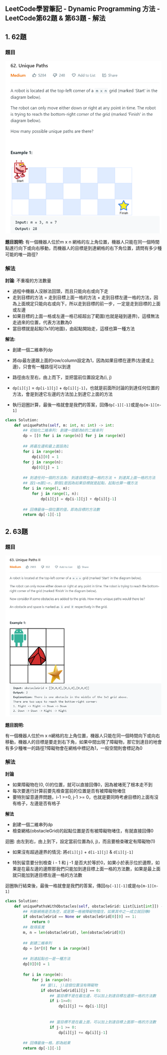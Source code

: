## LeetCode學習筆記 - Dynamic Programming 方法 - LeetCode第62題 & 第63題 - 解法



## 1. 62題



### 題目



![image1](images\image1.PNG)







**題目說明:** 有一個機器人位於m x n 網格的左上角位置，機器人只能在同一個時間點進行向下或向右移動，而機器人的目標是到達網格的右下角位置，請問有多少種可能的唯一路徑?



### 解法



**討論**: 不重複的方法數量

+ 過程中機器人沒辦法回頭，而且只能向右或向下走
+ 走到目標的方法 = 走到目標上面一格的方法 + 走到目標左邊一格的方法，因為上面規定只能向右或向下，所以走到目標的前一步，一定是走到目標的上面或左邊
+ 如果目標的上面一格或左邊一格已經超出了範圍(也就是碰到邊界)，這樣無法走過來的位置，代表方法數為0
+ 當目標就是起點(1x1的地圖)，由起點開始走，這樣也算一種方法



**解法:**

+ 創建一個二維串列dp
+ 將dp最左邊跟上面的row/column設定為1，因為如果目標在邊界(左邊或上邊)，只會有一種路徑可以到達

+ 路徑由左至右，由上而下，並把當前位置設定為(i, j)

+ `dp[i][j]` = `dp[i-1][j]` + `dp[i][j-1]`，也就是前面所討論的到達任何位置的方法，會是到達它左邊的方法加上到達它上面的方法

+ 執行迴圈計算，最後一格就會是我們的答案，回傳`dp[-1][-1]`或是`dp[m-1][n-1]`

```Python
class Solution:
    def uniquePaths(self, m: int, n: int) -> int:
        ## 初始化二維串列: 創建一個都為0的二維串列
        dp = [[0 for i in range(n)] for j in range(m)]
        
        ## 將最左邊和最上面設為1
        for i in range(m):
            dp[i][0] = 1
        for j in range(n):
            dp[0][j] = 1
            
        ## 到達任何一個的方法為: 到達目標左邊一格的方法 + 到達其上面一格的方法
        ## 設1~m跟1~n，那個1是因為如果目標就是起點，起點也算一種方法
        for i in range(1, m):
            for j in range(1, n):
                dp[i][j] = dp[i-1][j] + dp[i][j-1]
                
        ## 回傳最後一個位置的值，即為目標的方法數
        return dp[-1][-1]
```



## 2. 63題



### 題目

![image1](images\image2.PNG)





**題目說明:**

有一個機器人位於m x n網格的左上角位置，機器人只能在同一個時間向下或向右移動，機器人的目標是要走到右下角，如果中間出現了障礙物，那它到達目的地會有多少種唯一的路徑?障礙物會在網格中標記為1，一般空間則會標記為0



### 解法





**討論**

+ 如果障礙物在(0, 0)的位置，就可以直接回傳0，因為被堵死了根本走不到
+ 每次要進行計算前要先檢查當前的位置是否有被障礙物堵住
+ 要特別留意邊界問題，i-1 >=0, j-1 >= 0，也就是要同時考慮目標的上面有沒有格子，左邊是否有格子





**解法**

+ 創建一個二維串列dp
+ 檢查網格(obstacleGrid)的起點位置是否有被障礙物堵住，有就直接回傳0

迴圈: 由左到右，由上到下，設定當前位置為(i, j)，而且要檢查確定有障礙物(1)

+ 如果沒有超過邊界的情況: 將`d[i][j]` + `d[i-1][j]` & `d[i][j-1]`

+ 特別留意要分別檢查 i - 1 和 j -1 是否大於等於0，如果小於表示位於邊際，如果是在最左邊的邊際那我們只能加到達目標上面一格的方法數，如果是最上面就只能加到達目標左邊一格的方法數

迴圈執行結束後，最後一格就會是我們的答案，傳回`dp[-1][-1]`或是`dp[m-1][n-1]`



```Python
class Solution:
    def uniquePathsWithObstacles(self, obstacleGrid: List[List[int]]) -> int:
        ## 判斷網格是否為空，或是第一格被障礙物擋住，如果其中之一成立就回傳0
        if obstacleGrid == None or obstacleGrid[0][0] == 1:
            return 0
        ## 取得長寬
        m, n = len(obstacleGrid), len(obstacleGrid[0])
    
        ## 創建二維串列
        dp = [n*[0] for s in range(m)]
        
        ## 到達起點也一是一種方法
        dp[0][0] = 1        
        
        for i in range(m):
            for j in range(n):
                ## 當(i, j)這個位置沒有障礙物
                if obstacleGrid[i][j] == 0:
                    ## 當目標不是在最左邊，可以加上到達目標左邊那一格的方法數
                    if i-1>=0:
                        dp[i][j] += dp[i-1][j]
                    
                    
                    ## 當目標不是在最上面，可以加上到達目標上面那一格的方法數
                    if j-1 >= 0:
                        dp[i][j] += dp[i][j-1]
                        
        ## 回傳最後一格，即為結果
        return dp[-1][-1]
```

